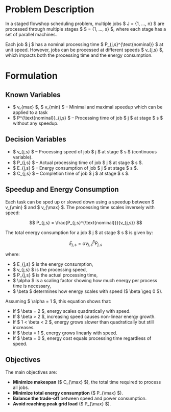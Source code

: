 # Problem Description

In a staged flowshop scheduling problem, multiple jobs $ J = \{1, ..., n\} $ are processed through multiple stages $ S = \{1, ..., s\} $, where each stage has a set of parallel machines.

Each job $ j $ has a nominal processing time $ P_{j,s}^{\text{nominal}} $ at unit speed. However, jobs can be processed at different speeds $ v_{j,s} $, which impacts both the processing time and the energy consumption.

# Formulation

## Known Variables

- $ v_{max} $, $ v_{min} $ – Minimal and maximal speedup which can be applied to a task  
- $ P^{\text{nominal}}_{j,s} $ – Processing time of job $ j $ at stage $ s $ without any speedup.

## Decision Variables

- $ v_{j,s} $ – Processing speed of job $ j $ at stage $ s $ (continuous variable).
- $ P_{j,s} $ – Actual processing time of job $ j $ at stage $ s $.
- $ E_{j,s} $ – Energy consumption of job $ j $ at stage $ s $.
- $ C_{j,s} $ – Completion time of job $ j $ at stage $ s $.

## Speedup and Energy Consumption

Each task can be sped up or slowed down using a speedup between $ v_{\min} $ and $ v_{\max} $. The processing time scales inversely with speed:

$$
P_{j,s} = \frac{P_{j,s}^{\text{nominal}}}{v_{j,s}}
$$

The total energy consumption for a job $ j $ at stage $ s $ is given by:

$$
E_{j,s} = \alpha v_{j,s}^{\beta} P_{j,s}
$$

where:

- $ E_{j,s} $ is the energy consumption,  
- $ v_{j,s} $ is the processing speed,  
- $ P_{j,s} $ is the actual processing time,  
- $ \alpha $ is a scaling factor showing how much energy per process time is necessary,  
- $ \beta $ determines how energy scales with speed ($ \beta \geq 0 $).

Assuming $ \alpha = 1 $, this equation shows that:

- If $ \beta = 2 $, energy scales quadratically with speed.
- If $ \beta > 2 $, increasing speed causes non-linear energy growth.
- If $ 1 < \beta < 2 $, energy grows slower than quadratically but still increases.
- If $ \beta = 1 $, energy grows linearly with speed.
- If $ \beta = 0 $, energy cost equals processing time regardless of speed.

## Objectives

The main objectives are:

- **Minimize makespan** ($ C_{\max} $), the total time required to process all jobs.
- **Minimize total energy consumption** ($ P_{\max} $).
- **Balance the trade-off** between speed and power consumption.
- **Avoid reaching peak grid load** ($ P_{\max} $).
